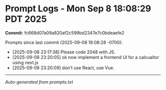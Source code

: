 # Prompt Logs - Mon Sep  8 18:08:29 PDT 2025
**Commit:** fc668d07a09a820af2c599bd2347e7c0bdeaefe2

Prompts since last commit (2025-09-08 18:08:28 -0700):

- [2025-09-08 23:17:38] Please code 2048 with JS.
- [2025-09-08 23:20:05] ok now implement a frontend UI for a calcualtor using next.js
- [2025-09-08 23:20:09] don't use React, use Vue.

---
*Auto-generated from prompts.txt*
